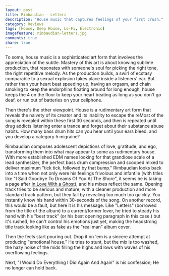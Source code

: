 ```yaml
---
layout: post
title: Rimbaudian - Letters
description: "House music that captures feelings of your first crush."
category: Reviews
tags: [House, Deep House, Lo-Fi, Electronic]
imagefeature: rimbaudian-letters.jpg
comments: true
share: true
---
```


To some, house music is a sophisticated art form that involves the appreciation of the subtle. Mastery of this art is about knowing sublime production, that resonates with someone's soul for picking the right tone, the right repetitive melody. As the production builds, a swirl of ecstasy comparable to a sexual explosion takes place inside a listeners' ear. But rather than your heart beat speeding up, having an orgasm, and chain smoking to keep the endorphins floating around for long enough, house keeps the 4 on the floor to keep your heart beating as long as you don't go deaf, or run out of batteries on your cellphone.

Then there's the other viewpoint. House is a rudimentary art form that reveals the naivety of its creator and its inability to escape the reMost of the song is revealed within these first 30 seconds, and then is repeated until drug addicts listening enter a trance and forget about their substance abuse habits. How many bass drum hits can you hear until your ears bleed, and you develop a category 5 migraine?

Rimbaudian composes adolescent depictions of love, gratitude, and ego, transforming them into what may appear to some as rudimentary house. With more established EDM names looking for that grandiose scale of a lead synthesizer, the perfect bass drum compression and scooped mixed to deliver maximum "tick tick, followed by that bump." Rimbaudian looks back into a time when not only were his feelings frivolous and infantile (with titles like "I Said Goodbye To Dreams Of You At The Shore", it seems he is taking a page after [In Love With a Ghost](https://inlovewithaghost.bandcamp.com/album/discography-2015)), and his mixes reflect the same. Opening track tries to be serious and mature, with a cleaner production and more standard track pattern, but they fail by revealing too much too quickly. You instantly know his hand within 30-seconds of the song. On another record, this would be a fault, but here it is his message. Like "Letters" (borrowed from the title of the album) to a current/former lover, he tried to steady his hand with his "best track" (or his best opening paragraph in this case.) but it's rushed, he can't control his emotions just yet, making the headstrong title track looking like as fake as the "real man" album cover.

Then the feels start pouring out. Drop it on 'em is a sincere attempt at producing "emotional house." He tries to stunt, but the mix is too washed, the hazy noise of the mids filling the highs and lows with waves of his overflowing feelings.

Next, "I Would Do Everything I Did Again And Again" is his confession; He no longer can hold back.
